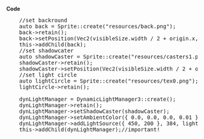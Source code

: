<b>Code</b>
<pre>
	//set backround
	auto back = Sprite::create("resources/back.png");
	back->retain();
	back->setPosition(Vec2(visibleSize.width / 2 + origin.x, visibleSize.height / 2 + origin.y));
	this->addChild(back);
	//set shadowcater
	auto shadowCaster = Sprite::create("resources/casters1.png");
	shadowCaster->retain();
	shadowCaster->setPosition(Vec2(visibleSize.width / 2 + origin.x, visibleSize.height / 2 + origin.y));
	//set light circle
	auto lightCircle = Sprite::create("resources/tex0.png");
	lightCircle->retain();

	dynLightManager = DynamicLightManager3::create();
	dynLightManager->retain();
	dynLightManager->setShadowCaster(shadowCaster);
	dynLightManager->setAmbientColor({ 0.0, 0.0, 0.0, 0.01 });
	dynLightManager->addLightSource({ 450, 200 }, 384, lightCircle, "Light1");
	this->addChild(dynLightManager);//important!
</pre>
